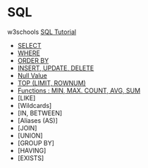 # SQL

w3schools [SQL Tutorial](https://www.w3schools.com/sql/default.asp)

* [SELECT](https://github.com/s2zan/TIL/blob/master/sql/select.md)
* [WHERE](https://github.com/s2zan/TIL/blob/master/sql/where.md)
* [ORDER BY](https://github.com/s2zan/TIL/blob/master/sql/order-by.md)
* [INSERT, UPDATE, DELETE](https://github.com/s2zan/TIL/blob/master/sql/insert-update-delete.md)
* [Null Value](https://github.com/s2zan/TIL/blob/master/sql/null.md)
* [TOP (LIMIT, ROWNUM)](https://github.com/s2zan/TIL/blob/master/sql/top-limit-rownumt.md)
* [Functions : MIN, MAX. COUNT, AVG, SUM](https://github.com/s2zan/TIL/blob/master/sql/functions.md)
* [LIKE]
* [Wildcards]
* [IN, BETWEEN]
* [Aliases (AS)]
* [JOIN]
* [UNION]
* [GROUP BY]
* [HAVING]
* [EXISTS]
